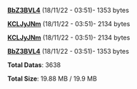 [**BbZ3BVL4**](/data/BbZ3BVL4.txt) (18/11/22 - 03:51)- 1353 bytes

[**KCLJyJNm**](/data/KCLJyJNm.txt) (18/11/22 - 03:51)- 2134 bytes

[**KCLJyJNm**](/data/KCLJyJNm.txt) (18/11/22 - 03:51)- 2134 bytes

[**BbZ3BVL4**](/data/BbZ3BVL4.txt) (18/11/22 - 03:51)- 1353 bytes

**Total Datas**: 3638

**Total Size**: 19.88 MB / 19.9 MB